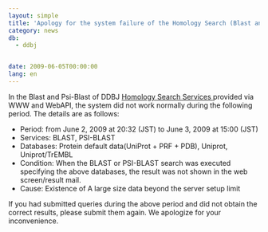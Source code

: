```yaml
---
layout: simple
title: 'Apology for the system failure of the Homology Search (Blast and Psi-Blast)'
category: news
db:
  - ddbj


date: 2009-06-05T00:00:00
lang: en
---
```


In the Blast and Psi-Blast of DDBJ <a href="/searh/top-e.html" target="_blank">Homology Search Services </a> provided via WWW and WebAPI, the system did not work normally during the following period. The details are as follows:

<ul>
    <li>Period: from June 2, 2009 at 20:32 (JST) to June 3, 2009 at 15:00 (JST)</li>
    <li>Services: BLAST, PSI-BLAST</li>
    <li>Databases: Protein default data(UniProt + PRF + PDB), Uniprot, Uniprot/TrEMBL</li>
    <li>Condition: When the BLAST or PSI-BLAST search was executed specifying the above databases, the result was not shown in the web screen/result mail.</li>
    <li>Cause: Existence of A large size data beyond the server setup limit</li>
</ul>

<p>If you had submitted queries during the above period and did not obtain the correct results, please submit them again. We apologize for your inconvenience.</p>
